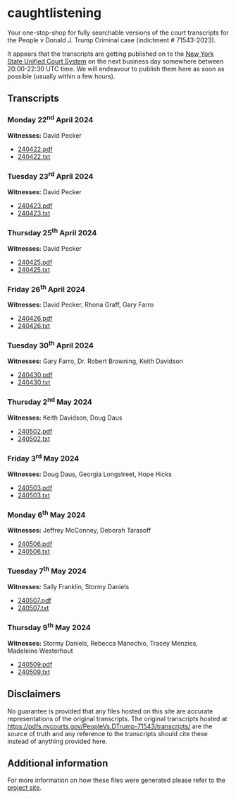# caughtlistening

Your one-stop-shop for fully searchable versions of the court transcripts for the People v Donald J. Trump Criminal case (indictment # 71543-2023).

It appears that the transcripts are getting published on to the [New York State Unified Court System](https://ww2.nycourts.gov/press/index.shtml) on the next business day somewhere between 20:00-22:30 UTC time.  We will endeavour to publish them here as soon as possible (usually within a few hours).

## Transcripts

### Monday 22<sup>nd</sup> April 2024

**Witnesses:** David Pecker

* [240422.pdf](https://docs.google.com/viewer?url=https://raw.githubusercontent.com/pbutland/caughtlistening/main/transcripts/240422.pdf)
* [240422.txt](https://raw.githubusercontent.com/pbutland/caughtlistening/main/transcripts/240422.txt)

### Tuesday 23<sup>rd</sup> April 2024

**Witnesses:** David Pecker

* [240423.pdf](https://docs.google.com/viewer?url=https://raw.githubusercontent.com/pbutland/caughtlistening/main/transcripts/240423.pdf)
* [240423.txt](https://raw.githubusercontent.com/pbutland/caughtlistening/main/transcripts/240423.txt)

### Thursday 25<sup>th</sup> April 2024

**Witnesses:** David Pecker

* [240425.pdf](https://docs.google.com/viewer?url=https://raw.githubusercontent.com/pbutland/caughtlistening/main/transcripts/240425.pdf)
* [240425.txt](https://raw.githubusercontent.com/pbutland/caughtlistening/main/transcripts/240425.txt)

### Friday 26<sup>th</sup> April 2024

**Witnesses:** David Pecker, Rhona Graff, Gary Farro

* [240426.pdf](https://docs.google.com/viewer?url=https://raw.githubusercontent.com/pbutland/caughtlistening/main/transcripts/240426.pdf)
* [240426.txt](https://raw.githubusercontent.com/pbutland/caughtlistening/main/transcripts/240426.txt)

### Tuesday 30<sup>th</sup> April 2024

**Witnesses:** Gary Farro, Dr. Robert Browning, Keith Davidson

* [240430.pdf](https://docs.google.com/viewer?url=https://raw.githubusercontent.com/pbutland/caughtlistening/main/transcripts/240430.pdf)
* [240430.txt](https://raw.githubusercontent.com/pbutland/caughtlistening/main/transcripts/240430.txt)

### Thursday 2<sup>nd</sup> May 2024

**Witnesses:** Keith Davidson, Doug Daus

* [240502.pdf](https://docs.google.com/viewer?url=https://raw.githubusercontent.com/pbutland/caughtlistening/main/transcripts/240502.pdf)
* [240502.txt](https://raw.githubusercontent.com/pbutland/caughtlistening/main/transcripts/240502.txt)

### Friday 3<sup>rd</sup> May 2024

**Witnesses:** Doug Daus, Georgia Longstreet, Hope Hicks

* [240503.pdf](https://docs.google.com/viewer?url=https://raw.githubusercontent.com/pbutland/caughtlistening/main/transcripts/240503.pdf)
* [240503.txt](https://raw.githubusercontent.com/pbutland/caughtlistening/main/transcripts/240503.txt)

### Monday 6<sup>th</sup> May 2024

**Witnesses:** Jeffrey McConney, Deborah Tarasoff

* [240506.pdf](https://docs.google.com/viewer?url=https://raw.githubusercontent.com/pbutland/caughtlistening/main/transcripts/240506.pdf)
* [240506.txt](https://raw.githubusercontent.com/pbutland/caughtlistening/main/transcripts/240506.txt)

### Tuesday 7<sup>th</sup> May 2024

**Witnesses:** Sally Franklin, Stormy Daniels

* [240507.pdf](https://docs.google.com/viewer?url=https://raw.githubusercontent.com/pbutland/caughtlistening/main/transcripts/240507.pdf)
* [240507.txt](https://raw.githubusercontent.com/pbutland/caughtlistening/main/transcripts/240507.txt)

### Thursday 9<sup>th</sup> May 2024

**Witnesses:** Stormy Daniels, Rebecca Manochio, Tracey Menzies, Madeleine Westerhout

* [240509.pdf](https://docs.google.com/viewer?url=https://raw.githubusercontent.com/pbutland/caughtlistening/main/transcripts/240509.pdf)
* [240509.txt](https://raw.githubusercontent.com/pbutland/caughtlistening/main/transcripts/240509.txt)

## Disclaimers

No guarantee is provided that any files hosted on this site are accurate representations of the original transcripts.
The original transcripts hosted at <https://pdfs.nycourts.gov/PeopleVs.DTrump-71543/transcripts/> are the source of truth and any reference to the transcripts should cite these instead of anything provided here.

## Additional information

For more information on how these files were generated please refer to the [project site](https://github.com/pbutland/caughtlistening/).